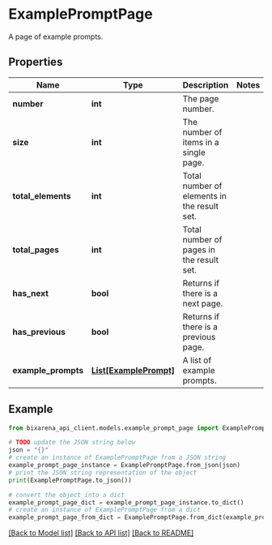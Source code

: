 # ExamplePromptPage

A page of example prompts.

## Properties

| Name                | Type                                        | Description                                 | Notes |
| ------------------- | ------------------------------------------- | ------------------------------------------- | ----- |
| **number**          | **int**                                     | The page number.                            |
| **size**            | **int**                                     | The number of items in a single page.       |
| **total_elements**  | **int**                                     | Total number of elements in the result set. |
| **total_pages**     | **int**                                     | Total number of pages in the result set.    |
| **has_next**        | **bool**                                    | Returns if there is a next page.            |
| **has_previous**    | **bool**                                    | Returns if there is a previous page.        |
| **example_prompts** | [**List[ExamplePrompt]**](ExamplePrompt.md) | A list of example prompts.                  |

## Example

```python
from bixarena_api_client.models.example_prompt_page import ExamplePromptPage

# TODO update the JSON string below
json = "{}"
# create an instance of ExamplePromptPage from a JSON string
example_prompt_page_instance = ExamplePromptPage.from_json(json)
# print the JSON string representation of the object
print(ExamplePromptPage.to_json())

# convert the object into a dict
example_prompt_page_dict = example_prompt_page_instance.to_dict()
# create an instance of ExamplePromptPage from a dict
example_prompt_page_from_dict = ExamplePromptPage.from_dict(example_prompt_page_dict)
```

[[Back to Model list]](../README.md#documentation-for-models) [[Back to API list]](../README.md#documentation-for-api-endpoints) [[Back to README]](../README.md)
